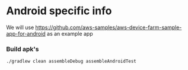 # Android specific info
We will use https://github.com/aws-samples/aws-device-farm-sample-app-for-android as an example app

### Build apk's
```shell
./gradlew clean assembleDebug assembleAndroidTest
```
